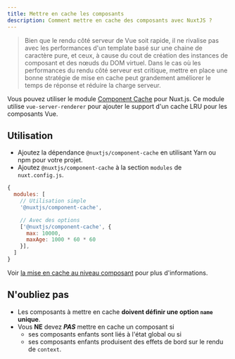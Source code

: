 ```yaml
---
title: Mettre en cache les composants
description: Comment mettre en cache des composants avec NuxtJS ?
---
```


> Bien que le rendu côté serveur de Vue soit rapide, il ne rivalise pas avec les performances d'un template basé sur une chaine de caractère pure, et ceux, à cause du cout de création des instances de composant et des nœuds du DOM virtuel. Dans le cas où les performances du rendu côté serveur est critique, mettre en place une bonne stratégie de mise en cache peut grandement améliorer le temps de réponse et réduire la charge serveur.

Vous pouvez utiliser le module [Component Cache](https://github.com/nuxt-community/modules/tree/master/packages/component-cache) pour Nuxt.js. Ce module utilise `vue-server-renderer` pour ajouter le support d'un cache LRU pour les composants Vue.

## Utilisation

- Ajoutez la dépendance `@nuxtjs/component-cache` en utilisant Yarn ou npm pour votre projet.
- Ajoutez `@nuxtjs/component-cache` à la section `modules` de `nuxt.config.js`.

```js
{
  modules: [
    // Utilisation simple
    '@nuxtjs/component-cache',

    // Avec des options
    ['@nuxtjs/component-cache', {
      max: 10000,
      maxAge: 1000 * 60 * 60
    }],
  ]
}
```

Voir [la mise en cache au niveau composant](http://ssr.vuejs.org/en/caching.html#mise-en-cache-au-niveau-du-composant) pour plus d'informations.

## N'oubliez pas

- Les composants à mettre en cache **doivent définir une option `name` unique**.
- Vous **NE** devez ***PAS*** mettre en cache un composant si
  - ses composants enfants sont liés à l'état global ou si
  - ses composants enfants produisent des effets de bord sur le rendu de `context`.
